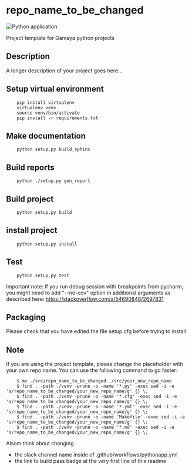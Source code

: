 
# repo_name_to_be_changed
![Python application](https://github.com/GamayaSpectral/template_ds/workflows/Python%20application/badge.svg)

Project template for Gamaya python projects

## Description

A longer description of your project goes here...

## Setup virtual environment

```console
    pip install virtualenv
    virtualenv venv
    source venv/bin/activate
    pip install -r requirements.txt
```

## Make documentation
```console
    python setup.py build_sphinx
```

## Build reports
```console
    python ./setup.py gen_report
```

## Build project
```console
    python setup.py build
```

## install project
```console
    python setup.py install
```

## Test
```console
    python setup.py test
```
Important note: If you run debug session with breakpoints from pycharm, you might need to add "--no-cov" option in additional arguments as described here: https://stackoverflow.com/a/54690848/2697831

## Packaging

Please check that you have edited the file setup.cfg before trying to install

## Note
If you are using the project template, please change the placeholder with your own repo name.
You can use the following command to go faster:
```console
    $ mv ./src/repo_name_to_be_changed ./src/your_new_repo_name
    $ find . -path ./venv -prune -o -name '*.py' -exec sed -i -e 's/repo_name_to_be_changed/your_new_repo_name/g' {} \;
    $ find . -path ./venv -prune -o -name '*.cfg' -exec sed -i -e 's/repo_name_to_be_changed/your_new_repo_name/g' {} \;
    $ find . -path ./venv -prune -o -name '*.yml' -exec sed -i -e 's/repo_name_to_be_changed/your_new_repo_name/g' {} \;
    $ find . -path ./venv -prune -o -name 'Makefile' -exec sed -i -e 's/repo_name_to_be_changed/your_new_repo_name/g' {} \;
    $ find . -path ./venv -prune -o -name '*.md' -exec sed -i -e 's/repo_name_to_be_changed/your_new_repo_name/g' {} \;
```
Alsom think about changing
* the slack channel name inside of .github/workflows/pythonapp.yml
* the link to build pass badge at the very first line of this readme
